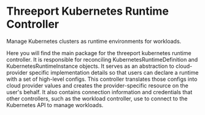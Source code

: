 # Threeport Kubernetes Runtime Controller

Manage Kubernetes clusters as runtime environments for workloads.

Here you will find the main package for the threeport kubernetes runtime
controller.  It is responsible for reconciling KubernetesRuntimeDefinition and
KubernetesRuntimeInstance objects.  It serves as an abstraction to
cloud-provider specific implementation details so that users can declare a
runtime with a set of high-level configs.   This controller translates those
configs into cloud provider values and creates the provider-specific resource on
the user's behalf.  It also contains connection information and credentials that
other controllers, such as the workload controller, use to connect to the
Kubernetes API to manage workloads.

